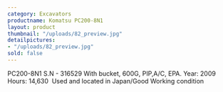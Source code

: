 ```yaml
---
category: Excavators
productname: Komatsu PC200-8N1
layout: product
thumbnail: "/uploads/82_preview.jpg"
detailpictures:
- "/uploads/82_preview.jpg"
sold: false
---
```


PC200-8N1
S.N - 316529
With bucket, 600G, PIP,A/C, EPA.
Year: 2009
Hours: 14,630&nbsp;
Used and located in Japan/Good Working condition


